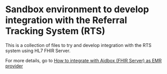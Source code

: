 # Sandbox environment to develop integration with the Referral Tracking System (RTS)

This is a collection of files to try and develop integration with the RTS system using HL7 FHIR Server.

For more details, go to [How to integrate with Aidbox (FHIR Server) as EMR provider](https://www.seeyoudoc.com/articles/how-to-integrate-with-hl7-fhir-as-emr-provider-for-referrals)
